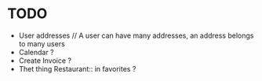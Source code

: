 # TODO

- User addresses // A user can have many addresses, an address belongs to many users
- Calendar ?
- Create Invoice ?
- Thet thing Restaurant:: in favorites ?
